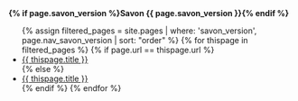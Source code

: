<div>
  <strong>{% if page.savon_version %}Savon {{ page.savon_version }}{% endif %}&nbsp;</strong>
</div>
<ul class="secondary_nav">
  {% assign filtered_pages = site.pages | where: 'savon_version', page.nav_savon_version | sort: "order" %}
  {% for thispage in filtered_pages %}
    {% if page.url == thispage.url %}<li class="active"><a href="{{ thispage.url }}">{{ thispage.title }}</a></li>{% else %}
      <li><a href="{{ thispage.url }}">{{ thispage.title }}</a></li>
    {% endif %}
  {% endfor %}
</ul>
